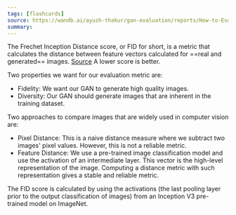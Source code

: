 ```yaml
---
tags: [flashcards]
source: https://wandb.ai/ayush-thakur/gan-evaluation/reports/How-to-Evaluate-GANs-using-Frechet-Inception-Distance-FID---Vmlldzo0MTAxOTI
summary:
---
```


The Frechet Inception Distance score, or FID for short, is a metric that calculates the distance between feature vectors calculated for ==real and generated== images. [Source](https://machinelearningmastery.com/how-to-implement-the-frechet-inception-distance-fid-from-scratch/) A lower score is better.
<!--SR:!2024-09-06,314,310-->

Two properties we want for our evaluation metric are:
- Fidelity: We want our GAN to generate high quality images.
- Diversity: Our GAN should generate images that are inherent in the training dataset.

Two approaches to compare images that are widely used in computer vision are:
- Pixel Distance: This is a naive distance measure where we subtract two images' pixel values. However, this is not a reliable metric.
- Feature Distance: We use a pre-trained image classification model and use the activation of an intermediate layer. This vector is the high-level representation of the image. Computing a distance metric with such representation gives a stable and reliable metric.

The FID score is calculated by using the activations (the last pooling layer prior to the output classification of images) from an Inception V3 pre-trained model on ImageNet.